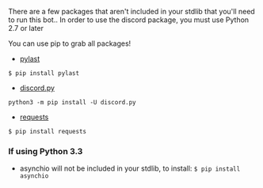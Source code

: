 There are a few packages that aren't included in your stdlib that you'll need to run this bot..
In order to use the discord package, you must use Python 2.7 or later

You can use pip to grab all packages!

* [pylast](https://github.com/pylast/pylast)

```$ pip install pylast ```

* [discord.py](https://discordpy.readthedocs.io/en/latest/intro.html#installing)

```python3 -m pip install -U discord.py```

* [requests](https://pypi.org/project/requests/)

```$ pip install requests```

### If using Python 3.3
* asynchio will not be included in your stdlib, to install:
```$ pip install asynchio ```


